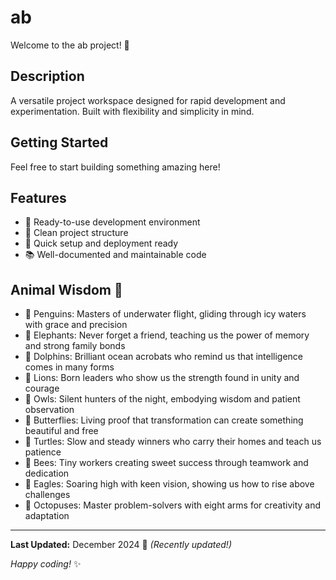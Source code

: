 # ab

Welcome to the ab project! 🚀

## Description

A versatile project workspace designed for rapid development and experimentation. Built with flexibility and simplicity in mind.

## Getting Started

Feel free to start building something amazing here!

## Features

- 🔧 Ready-to-use development environment
- 📁 Clean project structure
- 🚀 Quick setup and deployment ready
- 📚 Well-documented and maintainable code

## Animal Wisdom 🌿

- 🐧 Penguins: Masters of underwater flight, gliding through icy waters with grace and precision
- 🐘 Elephants: Never forget a friend, teaching us the power of memory and strong family bonds
- 🐬 Dolphins: Brilliant ocean acrobats who remind us that intelligence comes in many forms
- 🦁 Lions: Born leaders who show us the strength found in unity and courage
- 🦉 Owls: Silent hunters of the night, embodying wisdom and patient observation
- 🦋 Butterflies: Living proof that transformation can create something beautiful and free
- 🐢 Turtles: Slow and steady winners who carry their homes and teach us patience
- 🐝 Bees: Tiny workers creating sweet success through teamwork and dedication
- 🦅 Eagles: Soaring high with keen vision, showing us how to rise above challenges
- 🐙 Octopuses: Master problem-solvers with eight arms for creativity and adaptation

---

**Last Updated:** December 2024 📅 _(Recently updated!)_

*Happy coding!* ✨
